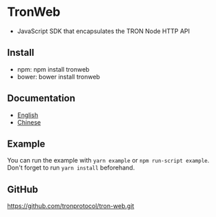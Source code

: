 # TronWeb
* JavaScript SDK that encapsulates the TRON Node HTTP API

## Install
* npm: npm install tronweb
* bower: bower install tronweb

## Documentation
* [English](http://doc.tron.network/)
* [Chinese](http://doc.tron.network/)

## Example
You can run the example with `yarn example` or `npm run-script example`. Don't forget to run `yarn install` beforehand.

## GitHub
https://github.com/tronprotocol/tron-web.git

